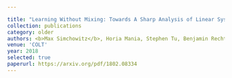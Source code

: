 ```yaml
---

title: "Learning Without Mixing: Towards A Sharp Analysis of Linear System Identification"
collection: publications
category: older
authors: <b>Max Simchowitz</b>, Horia Mania, Stephen Tu, Benjamin Recht, Michael I. Jordan
venue: 'COLT'
year: 2018
selected: true
paperurl: https://arxiv.org/pdf/1802.08334
---
```



<!--The contents above will be part of a list of publications, if the user clicks the link for the publication than the contents of section will be rendered as a full page, allowing you to provide more information about the paper for the reader. When publications are displayed as a single page, the contents of the above "citation" field will automatically be included below this section in a smaller font.-->


</li>